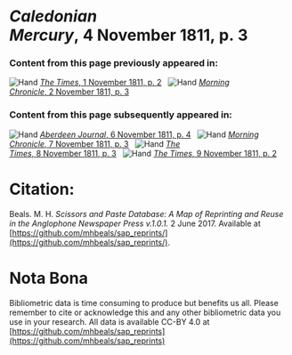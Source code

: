 # *Caledonian Mercury*, 4 November 1811, p. 3  
  
### Content from this page previously appeared in:  
![Hand](http://scissorsandpaste.net/wp-content/uploads/2017/06/smallhandpointer.png) [*The Times*, 1 November 1811, p. 2](https://mhbeals.github.io/sap_html/The-Times/The-Times-1-November-1811-p-2)  
![Hand](http://scissorsandpaste.net/wp-content/uploads/2017/06/smallhandpointer.png) [*Morning Chronicle*, 2 November 1811, p. 3](https://mhbeals.github.io/sap_html/Morning-Chronicle/Morning-Chronicle-2-November-1811-p-3)  
  
### Content from this page subsequently appeared in:  
![Hand](http://scissorsandpaste.net/wp-content/uploads/2017/06/smallhandpointer.png) [*Aberdeen Journal*, 6 November 1811, p. 4](https://mhbeals.github.io/sap_html/Aberdeen-Journal/Aberdeen-Journal-6-November-1811-p-4)  
![Hand](http://scissorsandpaste.net/wp-content/uploads/2017/06/smallhandpointer.png) [*Morning Chronicle*, 7 November 1811, p. 3](https://mhbeals.github.io/sap_html/Morning-Chronicle/Morning-Chronicle-7-November-1811-p-3)  
![Hand](http://scissorsandpaste.net/wp-content/uploads/2017/06/smallhandpointer.png) [*The Times*, 8 November 1811, p. 3](https://mhbeals.github.io/sap_html/The-Times/The-Times-8-November-1811-p-3)  
![Hand](http://scissorsandpaste.net/wp-content/uploads/2017/06/smallhandpointer.png) [*The Times*, 9 November 1811, p. 2](https://mhbeals.github.io/sap_html/The-Times/The-Times-9-November-1811-p-2)  


# Citation: 

Beals. M. H. *Scissors and Paste Database: A Map of Reprinting and Reuse in the Anglophone Newspaper Press v.1.0.1.* 2 June 2017. Available at [https://github.com/mhbeals/sap_reprints/](https://github.com/mhbeals/sap_reprints/). 

# Nota Bona

Bibliometric data is time consuming to produce but benefits us all. Please remember to cite or acknowledge this and any other bibliometric data you use in your research. All data is available CC-BY 4.0 at [https://github.com/mhbeals/sap_reprints](https://github.com/mhbeals/sap_reprints)